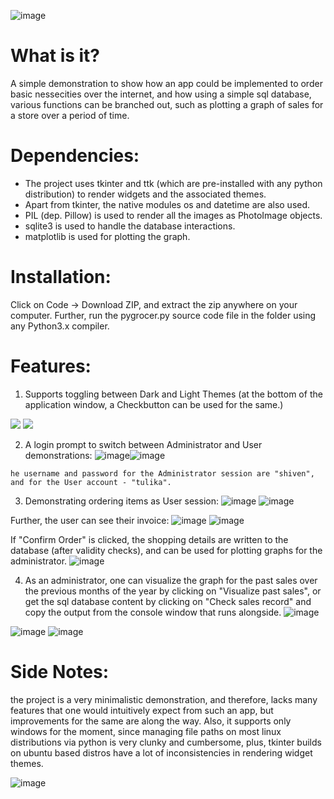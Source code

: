 ![image](https://user-images.githubusercontent.com/112420208/199553159-1a3a1d80-4833-44b4-a9cc-b79b6fdb3f2a.png)

# What is it?
A simple demonstration to show how an app could be implemented to order basic nessecities over the internet, and how using a simple sql database, various functions can be branched out, such as plotting a graph of sales for a store over a period of time.

# Dependencies:
- The project uses tkinter and ttk (which are pre-installed with any python distribution) to render widgets and the associated themes.
- Apart from tkinter, the native modules os and datetime are also used.
- PIL (dep. Pillow) is used to render all the images as PhotoImage objects.
- sqlite3 is used to handle the database interactions.
- matplotlib is used for plotting the graph.

# Installation:
Click on Code -> Download ZIP, and extract the zip anywhere on your computer.
Further, run the pygrocer.py source code file in the folder using any Python3.x compiler.

# Features:
1. Supports toggling between Dark and Light Themes (at the bottom of the application window, a Checkbutton can be used for the same.)
<img src="https://user-images.githubusercontent.com/112420208/188271690-760d9204-e8e0-4fe2-b8a7-d6785e8c9474.png">
<img src="https://user-images.githubusercontent.com/112420208/188271698-721538b3-8fc6-4612-8035-4bb7d94b2b5e.png">

2. A login prompt to switch between Administrator and User demonstrations:
![image](https://user-images.githubusercontent.com/112420208/188271731-71447f68-aafa-4810-887a-4130facb72c9.png)![image](https://user-images.githubusercontent.com/112420208/195977178-98799932-c3bb-4e15-a2fa-a3413e7346b2.png)


`he username and password for the Administrator session are "shiven", and for the User account - "tulika".`

3. Demonstrating ordering items as User session:
![image](https://user-images.githubusercontent.com/112420208/188271792-eb7fa525-7d05-4373-8b8d-006b4b2d1164.png)
![image](https://user-images.githubusercontent.com/112420208/188271813-eb9d03e0-094b-478d-91ce-9838a9e07f74.png)

Further, the user can see their invoice:
![image](https://user-images.githubusercontent.com/112420208/188271835-19a047ac-e763-4d15-a3ec-2e75dc0ff982.png)
![image](https://user-images.githubusercontent.com/112420208/188271840-746e2caa-2123-48c1-a658-10c23df14359.png)

If "Confirm Order" is clicked, the shopping details are written to the database (after validity checks), and can be used for plotting graphs for the administrator.
![image](https://user-images.githubusercontent.com/112420208/188271895-e4140c2c-14ca-4278-b83a-a3da7b0c636e.png)

4. As an administrator, one can visualize the graph for the past sales over the previous months of the year by clicking on "Visualize past sales", or get the sql database content by clicking on "Check sales record" and copy the output from the console window that runs alongside.
![image](https://user-images.githubusercontent.com/112420208/188271954-d1b624fe-49b2-458f-a73d-2b13cf7a8bde.png)

![image](https://user-images.githubusercontent.com/112420208/188271967-6c856655-4b66-47c2-847f-d02f1a19cf46.png)
![image](https://user-images.githubusercontent.com/112420208/188271972-69adf35f-f3f6-45ee-8841-090c6c4d2a8e.png)

# Side Notes:
the project is a very minimalistic demonstration, and therefore, lacks many features that one would intuitively expect from such an app, but improvements for the same are along the way.
Also, it supports only windows for the moment, since managing file paths on most linux distributions via python is very clunky and cumbersome, plus, tkinter builds on ubuntu based distros have a lot of inconsistencies in rendering widget themes.

![image](https://user-images.githubusercontent.com/112420208/199550984-db4b93ca-7e56-47af-a87b-40640afc66a2.png)

